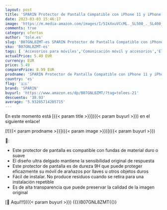 ```yaml
---
layout: post
title: 'SPARIN Protector de Pantalla Compatible con iPhone 11 y iPhone XR  3 Piezas Cristal Templado para iPhone 11'
date: 2023-03-03 15:46:17
image: 'https://m.media-amazon.com/images/I/51kXxuVCcML._SL500_._SL400_.jpg'
comments: true
category: ofertas
author: 'tole.es'
slug: 'B07GNL8ZMT-es SPARIN Protector de Pantalla Compatible con iPhone 11 y...'
sku: 'B07GNL8ZMT-es'
tags: [ 'Accesorios para móviles','Comunicación móvil y accesorios','Electrónica','Mantenimiento, cuidado y reparaciones de teléfonos móviles','Protectores de pantalla para móviles','iphone','sparin','🇪🇸', ]
actualPrice: 5.49 EUR
currency: EUR
price: 5.49
comparePrice: 8.99 EUR
prodname: 'SPARIN Protector de Pantalla Compatible con iPhone 11 y iPhone XR  3 Piezas Cristal Templado para iPhone 11'
country: 'es'
flag: '🇪🇸'
brand: 'SPARIN'
buyurl: 'https://www.amazon.es/dp/B07GNL8ZMT/?tag=tolees-21'
descuento: '38.93'
average: '5.93285714285715'
---
```


En este momento está [{{< param title >}}]({{< param buyurl >}}) en el siguiente enlace!

[![{{< param prodname >}}]({{< param image >}})]({{< param buyurl >}})

🔎:

- Este protector de pantalla es compatible con fundas de material duro o suave
- El diseño ultra delgado mantiene la sensibilidad original de respuesta
- Este protector de pantalla es de dureza 9H que puede proteger eficazmente su móvil de arañazos por llaves u otros objetos duros
- Fácil de instalar. No produce residuos cuando se retira para una instalación repetible
- Es de alta transparencia que puede preservar la calidad de la imagen original

[🛒 Aquí!!!]({{< param buyurl >}})
{{<world>}}B07GNL8ZMT{{</world>}}
